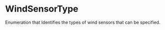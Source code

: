WindSensorType
==============

Enumeration that Identifies the types of wind sensors that can be specified.
